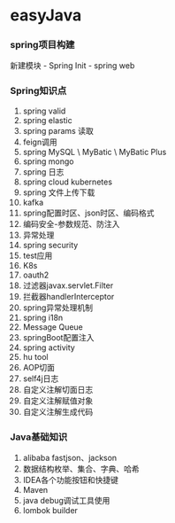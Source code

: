 # easyJava

### spring项目构建

新建模块 - Spring Init - spring web


### Spring知识点

1. spring valid
2. spring elastic
3. spring params 读取
4. feign调用
5. spring MySQL \ MyBatic \ MyBatic Plus
6. spring mongo
7. spring 日志
8. spring cloud kubernetes
9. spring 文件上传下载
10. kafka
11. spring配置时区、json时区、编码格式
12. 编码安全-参数规范、防注入
13. 异常处理
14. spring security
15. test应用
16. K8s
17. oauth2
18. 过滤器javax.servlet.Filter
19. 拦截器handlerInterceptor
20. spring异常处理机制
21. spring i18n
22. Message Queue
23. springBoot配置注入
24. spring activity
25. hu tool
26. AOP切面
27. self4j日志
28. 自定义注解切面日志
29. 自定义注解赋值对象
30. 自定义注解生成代码

### Java基础知识

1. alibaba fastjson、jackson
2. 数据结构枚举、集合、字典、哈希
3. IDEA各个功能按钮和快捷键
4. Maven
5. java debug调试工具使用
6. lombok builder
